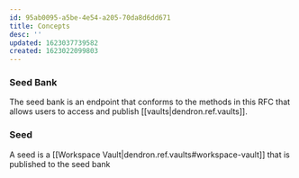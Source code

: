 ```yaml
---
id: 95ab0095-a5be-4e54-a205-70da8d6dd671
title: Concepts
desc: ''
updated: 1623037739582
created: 1623022099803
---
```


### Seed Bank

The seed bank is an endpoint that conforms to the methods in this RFC that allows users to access and publish [[vaults|dendron.ref.vaults]].

### Seed
A seed is a [[Workspace Vault|dendron.ref.vaults#workspace-vault]] that is published to the seed bank
